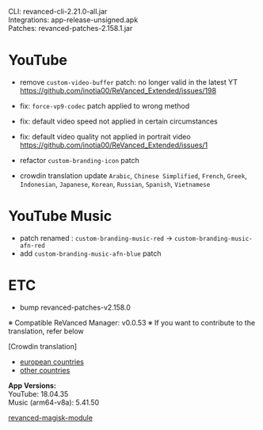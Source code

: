 CLI: revanced-cli-2.21.0-all.jar  
Integrations: app-release-unsigned.apk  
Patches: revanced-patches-2.158.1.jar  

YouTube
==
- remove `custom-video-buffer` patch: no longer valid in the latest YT  https://github.com/inotia00/ReVanced_Extended/issues/198
- fix: `force-vp9-codec` patch applied to wrong method
- fix: default video speed not applied in certain circumstances
- fix: default video quality not applied in portrait video https://github.com/inotia00/ReVanced_Extended/issues/1
- refactor `custom-branding-icon` patch

- crowdin translation update
`Arabic`, `Chinese Simplified`, `French`, `Greek`, `Indonesian`, `Japanese`, `Korean`, `Russian`, `Spanish`, `Vietnamese`

YouTube Music
==
- patch renamed
: `custom-branding-music-red` → `custom-branding-music-afn-red`
- add `custom-branding-music-afn-blue` patch

ETC
==
- bump revanced-patches-v2.158.0

※ Compatible ReVanced Manager: v0.0.53
※ If you want to contribute to the translation, refer below

[Crowdin translation]
- [european countries](https://crowdin.com/project/revancedextendedeu)
- [other countries](https://crowdin.com/project/revancedextended)
  
**App Versions:**  
YouTube: 18.04.35  
Music (arm64-v8a): 5.41.50  

[revanced-magisk-module](https://github.com/j-hc/revanced-magisk-module)  
